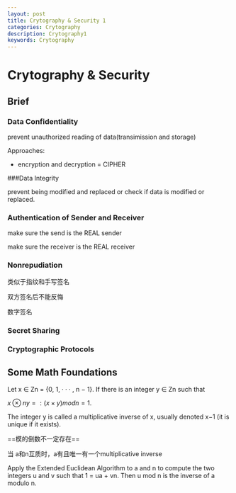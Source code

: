 ```yaml
---
layout: post
title: Crytography & Security 1
categories: Crytography
description: Crytography1
keywords: Crytography
---
```


# Crytography & Security

## Brief 

### Data Confidentiality

prevent unauthorized reading of data(transimission and storage)

Approaches:

- encryption and decryption  = CIPHER



###Data Integrity

prevent being modified and replaced or check if data is modified or replaced.



### Authentication of Sender and Receiver

make sure the send is the REAL sender

make sure the receiver is the REAL receiver



### Nonrepudiation

类似于指纹和手写签名

双方签名后不能反悔

数字签名



### Secret Sharing



### Cryptographic Protocols



## Some Math Foundations

Let x ∈ Zn = {0, 1, · · · , n − 1}. If there is an integer y ∈ Zn such that

$x ⊗n y =: (x × y ) mod n = 1.$

The integer y is called a multiplicative inverse of x, usually denoted x−1 (it is
unique if it exists).

==模的倒数不一定存在==

当 a和n互质时，a有且唯一有一个multiplicative inverse



Apply the Extended Euclidean Algorithm to a
and n to compute the two integers u and v such that 1 = ua + vn. Then
u mod n is the inverse of a modulo n.